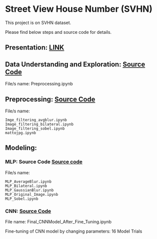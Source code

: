 # Street View House Number (SVHN)

This project is on SVHN dataset.

Please find below steps and source code for details.

## Presentation: [LINK](https://drive.google.com/open?id=1HftpBzf57WIzFVniEhogLCU38IltCEjr)

## Data Understanding and Exploration: [Source Code](https://github.com/rawatjyoti0110/Machine-Learning/tree/master/Preprocessing)
File/s name: Preprocessing.ipynb

## Preprocessing: [Source Code](https://github.com/rawatjyoti0110/Machine-Learning/tree/master/Preprocessing)
File/s name:
```
Imge_filtering_avgblur.ipynb
Image_filtering_bilateral.ipynb
Image_filtering_sobel.ipynb
mattojpg.ipynb
```
## Modeling:

### MLP: Source Code [Source code](https://github.com/rawatjyoti0110/Machine-Learning/tree/master/MLP)
File/s name:
```
MLP_AverageBlur.ipynb
MLP_Bilateral.ipynb
MLP_GaussianBlur.ipynb
MLP_Original_Image.ipynb
MLP_Sobel.ipynb
```
### CNN: [Source Code](https://github.com/rawatjyoti0110/Machine-Learning/tree/master/CNN)
File name: Final_CNNModel_After_Fine_Tuning.ipynb

Fine-tuning of CNN model by changing parameters: 16 Model Trials
